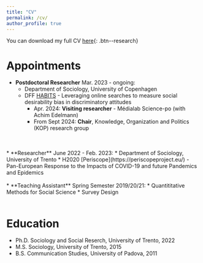 ```yaml
---
title: "CV"
permalink: /cv/
author_profile: true
---
```

You can download my full CV [here](/files/martinelli_resume.pdf){: .btn--research}


Appointments
======
* **Postdoctoral Researcher** Mar. 2023 - ongoing: 
    * Department of Sociology, University of Copenhagen
    * DFF [HABITS](https://socialsciences.ku.dk/news/2022/do-we-ever-tell-the-truth-about-our-views-on-others/) - Leveraging online searches to measure social desirability bias in discriminatory attitudes
        * Apr. 2024: **Visiting researcher** - Médialab Science-po (with Achim Edelmann)
        * From Sept 2024: **Chair**, Knowledge, Organization and Politics (KOP) research group
<br>
<br>
* **Researcher** June 2022 - Feb. 2023: 
  * Department of Sociology, University of Trento
  * H2020 [Periscope](https://periscopeproject.eu/) - Pan-European Response to the Impacts of COVID-19 and future Pandemics and Epidemics
<br>
<br>
* **Teaching Assistant** Spring Semester 2019/20/21: 
  * Quantititative Methods for Social Science
  * Survey Design
<br>
<br>
  
Education
======
* Ph.D. Sociology and Social Reserch, University of Trento, 2022
* M.S.  Sociology, University of Trento, 2015
* B.S.  Communication Studies, University of Padova, 2011
<br>
<br>

